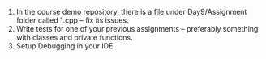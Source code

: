 1. In the course demo repository, there is a file under Day9/Assignment folder called 1.cpp – fix its issues.
2. Write tests for one of your previous assignments – preferably something with classes and private functions.
3. Setup Debugging in your IDE.